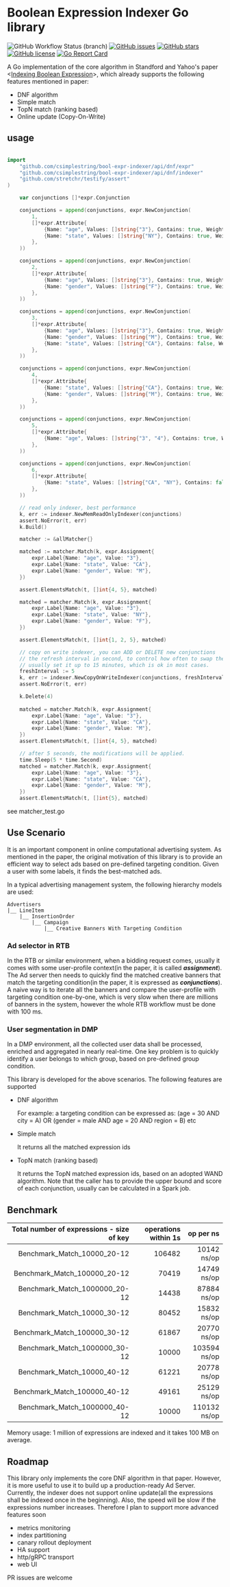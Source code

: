 # Boolean Expression Indexer Go library

![GitHub Workflow Status (branch)](https://img.shields.io/github/workflow/status/csimplestring/bool-expr-indexer/Go/master?style=for-the-badge)
[![GitHub issues](https://img.shields.io/github/issues/csimplestring/bool-expr-indexer?style=for-the-badge)](https://github.com/csimplestring/bool-expr-indexer/issues)
[![GitHub stars](https://img.shields.io/github/stars/csimplestring/bool-expr-indexer?style=for-the-badge)](https://github.com/csimplestring/bool-expr-indexer/stargazers)
[![GitHub license](https://img.shields.io/github/license/csimplestring/bool-expr-indexer?style=for-the-badge)](https://github.com/csimplestring/bool-expr-indexer/blob/master/LICENSE)
[![Go Report Card](https://goreportcard.com/badge/github.com/csimplestring/bool-expr-indexer?style=for-the-badge)](https://goreportcard.com/report/github.com/csimplestring/bool-expr-indexer)



A Go implementation of the core algorithm in Standford and Yahoo's paper <[Indexing Boolean Expression](https://theory.stanford.edu/~sergei/papers/vldb09-indexing.pdf)>, which already supports the following features mentioned in paper:

- DNF algorithm
- Simple match
- TopN match (ranking based)
- Online update (Copy-On-Write)


## usage 

``` Go

import 
	"github.com/csimplestring/bool-expr-indexer/api/dnf/expr"
	"github.com/csimplestring/bool-expr-indexer/api/dnf/indexer"
	"github.com/stretchr/testify/assert"
)

    var conjunctions []*expr.Conjunction

	conjunctions = append(conjunctions, expr.NewConjunction(
		1,
		[]*expr.Attribute{
			{Name: "age", Values: []string{"3"}, Contains: true, Weights: []uint32{1}},
			{Name: "state", Values: []string{"NY"}, Contains: true, Weights: []uint32{40}},
		},
	))

	conjunctions = append(conjunctions, expr.NewConjunction(
		2,
		[]*expr.Attribute{
			{Name: "age", Values: []string{"3"}, Contains: true, Weights: []uint32{1}},
			{Name: "gender", Values: []string{"F"}, Contains: true, Weights: []uint32{3}},
		},
	))

	conjunctions = append(conjunctions, expr.NewConjunction(
		3,
		[]*expr.Attribute{
			{Name: "age", Values: []string{"3"}, Contains: true, Weights: []uint32{2}},
			{Name: "gender", Values: []string{"M"}, Contains: true, Weights: []uint32{5}},
			{Name: "state", Values: []string{"CA"}, Contains: false, Weights: []uint32{0}},
		},
	))

	conjunctions = append(conjunctions, expr.NewConjunction(
		4,
		[]*expr.Attribute{
			{Name: "state", Values: []string{"CA"}, Contains: true, Weights: []uint32{15}},
			{Name: "gender", Values: []string{"M"}, Contains: true, Weights: []uint32{9}},
		},
	))

	conjunctions = append(conjunctions, expr.NewConjunction(
		5,
		[]*expr.Attribute{
			{Name: "age", Values: []string{"3", "4"}, Contains: true, Weights: []uint32{1, 5}},
		},
	))

	conjunctions = append(conjunctions, expr.NewConjunction(
		6,
		[]*expr.Attribute{
			{Name: "state", Values: []string{"CA", "NY"}, Contains: false, Weights: []uint32{0, 0}},
		},
	))

	// read only indexer, best performance
	k, err := indexer.NewMemReadOnlyIndexer(conjunctions)
	assert.NoError(t, err)
	k.Build()

    matcher := &allMatcher{}

	matched := matcher.Match(k, expr.Assignment{
		expr.Label{Name: "age", Value: "3"},
		expr.Label{Name: "state", Value: "CA"},
		expr.Label{Name: "gender", Value: "M"},
	})

	assert.ElementsMatch(t, []int{4, 5}, matched)

	matched = matcher.Match(k, expr.Assignment{
		expr.Label{Name: "age", Value: "3"},
		expr.Label{Name: "state", Value: "NY"},
		expr.Label{Name: "gender", Value: "F"},
	})

	assert.ElementsMatch(t, []int{1, 2, 5}, matched)

	// copy on write indexer, you can ADD or DELETE new conjunctions
	// the refresh interval in second, to control how often to swap the old and new index
	// usually set it up to 15 minutes, which is ok in most cases.
	freshInterval := 5
	k, err := indexer.NewCopyOnWriteIndexer(conjunctions, freshInterval)
	assert.NoError(t, err)

	k.Delete(4)
	
	matched = matcher.Match(k, expr.Assignment{
		expr.Label{Name: "age", Value: "3"},
		expr.Label{Name: "state", Value: "CA"},
		expr.Label{Name: "gender", Value: "M"},
	})
	assert.ElementsMatch(t, []int{4, 5}, matched)

	// after 5 seconds, the modifications will be applied.
	time.Sleep(5 * time.Second)
	matched = matcher.Match(k, expr.Assignment{
		expr.Label{Name: "age", Value: "3"},
		expr.Label{Name: "state", Value: "CA"},
		expr.Label{Name: "gender", Value: "M"},
	})
	assert.ElementsMatch(t, []int{5}, matched)
```

see matcher_test.go 

## Use Scenario

It is an important component in online computational advertising system. As mentioned in the paper, the original motivation of this library is to provide an efficient way to select ads based on pre-defined targeting condition. Given a user with some labels, it finds the best-matched ads. 

In a typical advertising management system, the following hierarchy models are used:

    Advertisers
    |__ LineItem 
        |__ InsertionOrder 
            |__ Campaign
                |__ Creative Banners With Targeting Condition

### Ad selector in RTB

In the RTB or similar environment, when a bidding request comes, usually it comes with some user-profile context(in the paper, it is called ***assignment***). The Ad server then needs to quickly find the matched creative banners that match the targeting condition(in the paper, it is expressed as ***conjunctions***).  A naive way is to iterate all the banners and compare the user-profile with targeting condition one-by-one, which is very slow when there are millions of banners in the system, however the whole RTB workflow must be done with 100 ms.

### User segmentation in DMP

In a DMP environment, all the collected user data shall be processed, enriched and aggregated in nearly real-time. One key problem is to quickly identify a user belongs to which group, based on pre-defined group condition. 

This library is developed for the above scenarios. The following features are supported

- DNF algorithm

    For example: a targeting condition can be expressed as: (age = 30 AND city = A) OR (gender = male AND age = 20 AND region = B) etc

- Simple match

    It returns all the matched expression ids

- TopN match (ranking based)

    It returns the TopN matched expression ids, based on an adopted WAND algorithm. Note that the caller has to provide the upper bound and score of each conjunction, usually can be calculated in a Spark job. 

## Benchmark

Total number of expressions - size of key | operations within 1s |  op per ns |                         
|---:|---:|---:|
| Benchmark_Match_10000_20-12         |              106482  |            10142 ns/op |
| Benchmark_Match_100000_20-12          |             70419     |        14749 ns/op|
|Benchmark_Match_1000000_20-12          |            14438  |           87884 ns/op |
| Benchmark_Match_10000_30-12       |                 80452         |    15832 ns/op|
| Benchmark_Match_100000_30-12       |                61867       |      20770 ns/op |
| Benchmark_Match_1000000_30-12         |             10000      |      103594 ns/op |
|Benchmark_Match_10000_40-12     |                   61221         |    20778 ns/op |
| Benchmark_Match_100000_40-12  |                     49161        |     25129 ns/op |
| Benchmark_Match_1000000_40-12       |               10000        |    110132 ns/op |

Memory usage: 1 million of expressions are indexed and it takes 100 MB on average.


## Roadmap

This library only implements the core DNF algorithm in that paper. However, it is more useful to use it to build up a production-ready Ad Server. Currently, the indexer does not support online update(all the expressions shall be indexed once in the beginning). Also, the speed will be slow if the expressions number increases. Therefore I plan to support more advanced features soon

- metrics monitoring
- index partitioning
- canary rollout deployment
- HA support
- http/gRPC transport
- web UI

PR issues are welcome
